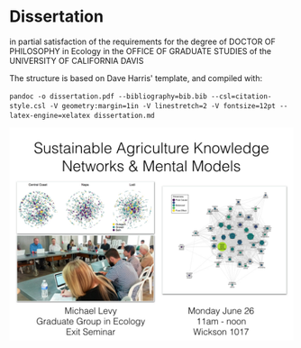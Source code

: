# Dissertation

in partial satisfaction of the requirements for the degree of DOCTOR OF PHILOSOPHY in Ecology in the OFFICE OF GRADUATE STUDIES of the UNIVERSITY OF CALIFORNIA DAVIS

The structure is based on Dave Harris' template, and compiled with:

`pandoc -o dissertation.pdf --bibliography=bib.bib --csl=citation-style.csl -V geometry:margin=1in -V linestretch=2 -V fontsize=12pt --latex-engine=xelatex dissertation.md`

![Exit seminar flyer](LevyExitSeminar.jpeg)